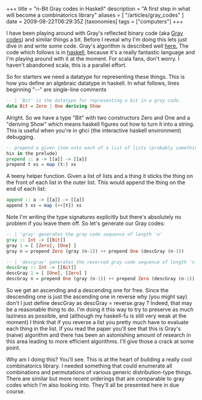 +++
title = "n-Bit Gray codes in Haskell"
description = "A first step in what will become a combinatorics library"
aliases = [ "/articles/gray_codes" ]
date = 2009-08-22T06:29:35Z
[taxonomies]
tags = ["computers"]
+++


I have been playing around with Gray's reflected binary code (aka
[Gray codes][5]) and similar things a bit. Before I reveal why I'm doing
this lets just dive in and write some code. Gray's algorithm is
described well [here.][6] The code which follows is in [haskell][7],
because it's a really fantastic language and I'm playing around with it
at the moment. For scala fans, don't worry. I haven't abandoned scala,
this is a parallel effort.

So for starters we need a datatype for representing these things. This
is how you define an algebraic datatype in haskell. In what follows,
lines beginning "--" are single-line comments

```haskell
-- | 'Bit' is the datatype for representing a bit in a gray code.
data Bit = Zero | One deriving Show
```

Alright. So we have a type "Bit" with two constructors Zero and One and
a "deriving Show" which means haskell figures out how to turn it into a
string. This is useful when you're in ghci (the interactive haskell
environment) debugging.
```haskell
-- prepend a given item onto each of a list of lists (probably something to do t
his in the prelude)
prepend :: a -> [[a]] -> [[a]]
prepend t xs = map (t:) xs
```

A teeny helper function. Given a list of lists and a thing it sticks
the thing on the front of each list in the outer list. This would
append the thing on the end of each list:
```haskell
append :: a -> [[a]] -> [[a]]
append t xs = map (++[t]) xs
```

Note I'm writing the type signatures explicitly but there's absolutely
no problem if you leave them off. So let's generate our Gray codes:
```haskell
-- | 'gray' generates the gray code sequence of length 'n'
gray :: Int -> [[Bit]]
gray 1 = [ [Zero], [One] ]
gray n = prepend Zero (gray (n-1)) ++ prepend One (descGray (n-1))

-- | 'descgray' generates the reversed gray code sequence of length 'n'
descGray :: Int -> [[Bit]]
descGray 1 = [ [One], [Zero] ]
descGray n = prepend One (gray (n-1)) ++ prepend Zero (descGray (n-1))
```

So we get an ascending and a descending one for free. Since the
descending one is just the ascending one in reverse why (you might say)
don't I just define descGray as descGray = reverse.gray ? Indeed, that
may be a reasonable thing to do. I'm doing it this way to try to
preserve as much laziness as possible, and (although my haskell-fu is
still very weak at the moment) I think that if you reverse a list you
pretty much have to evaluate each thing in the list. If you read the
paper you'll see that this is Gray's (naive) algorithm and there has
been an astonishing amount of research in this area leading to more
efficient algorithms. I'll give those a crack at some point.

Why am I doing this? You'll see. This is at the heart of building a
really cool combinatorics library. I needed something that could
enumerate all combinations and permutations of various generic
distribution-type things. There are similar but more recent orderings
that are comparable to gray codes which I'm also looking into. They'll
all be presented here in due course.

[5]: http://en.wikipedia.org/wiki/Gray_code
[6]: http://www.cs.auckland.ac.nz/CDMTCS//researchreports/304bob.pdf
[7]: http://www.haskell.org/
